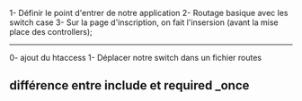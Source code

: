 1- Définir le point d'entrer de notre application
2- Routage basique avec les switch case
3- Sur la page d'inscription, on fait l'insersion (avant la mise place des controllers);

---
0- ajout du htaccess
1- Déplacer notre switch dans un fichier routes







## différence entre include et required _once
